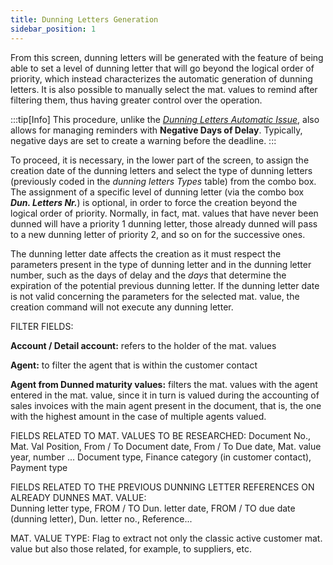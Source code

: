 ```yaml
---
title: Dunning Letters Generation
sidebar_position: 1
---
```


From this screen, dunning letters will be generated with the feature of being able to set a level of dunning letter that will go beyond the logical order of priority, which instead characterizes the automatic generation of dunning letters. It is also possible to manually select the mat. values to remind after filtering them, thus having greater control over the operation. 


:::tip[Info]
This procedure, unlike the [*Dunning Letters Automatic Issue*](/docs/finance-area/maturity-values/procedures/dunning-letters-automatic-issue), also allows for managing reminders with **Negative Days of Delay**. Typically, negative days are set to create a warning before the deadline.
:::

To proceed, it is necessary, in the lower part of the screen, to assign the creation date of the dunning letters and select the type of dunning letters (previously coded in the *dunning letters Types* table) from the combo box. The assignment of a specific level of dunning letter (via the combo box ***Dun. Letters Nr.***) is optional, in order to force the creation beyond the logical order of priority. Normally, in fact, mat. values that have never been dunned will have a priority 1 dunning letter, those already dunned will pass to a new dunning letter of priority 2, and so on for the successive ones.

The dunning letter date affects the creation as it must respect the parameters present in the type of dunning letter and in the dunning letter number, such as the days of delay and the *days* that determine the expiration of the potential previous dunning letter. If the dunning letter date is not valid concerning the parameters for the selected mat. value, the creation command will not execute any dunning letter.

FILTER FIELDS:

**Account / Detail account:** refers to the holder of the mat. values

**Agent:** to filter the agent that is within the customer contact 

**Agent from Dunned maturity values:** filters the mat. values with the agent entered in the mat. value, since it in turn is valued during the accounting of sales invoices with the main agent present in the document, that is, the one with the highest amount in the case of multiple agents valued.

FIELDS RELATED TO MAT. VALUES TO BE RESEARCHED:
Document No., Mat. Val Position, From / To Document date, From / To Due date, Mat. value year, number ... Document type, Finance category (in customer contact), Payment type

FIELDS RELATED TO THE PREVIOUS DUNNING LETTER REFERENCES ON ALREADY DUNNES MAT. VALUE:  
Dunning letter type, FROM / TO Dun. letter date, FROM / TO due date (dunning letter), Dun. letter no., Reference...  

MAT. VALUE TYPE: Flag to extract not only the classic active customer mat. value but also those related, for example, to suppliers, etc.